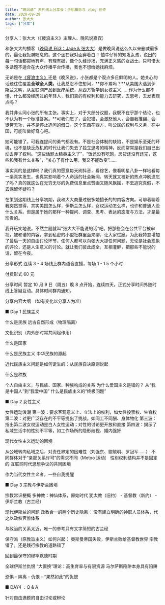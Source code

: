 ```yaml
---
title: “晚风说” 系列线上分享会：手机摄影与 vlog 创作
date: 2020-09-28
author: 张大大
tags: ["分享"]
---
```


分享人：张大大（《疲浪主义》主理人、晚风说嘉宾）

<!--more-->

和张大大的播客（[晚风说 E63：Jade & 张大大](http://mp.weixin.qq.com/s?__biz=MzA5Nzk4MDMxMg==&mid=2247486476&idx=1&sn=b588c9caf84e2aa88a1e1cd3383c85a9&chksm=9099d6fba7ee5fed83ef0a157776185198e8f174d63d6ffc090228d1f3273988843160b0c6f5&scene=21#wechat_redirect)）是做晚风说这么久以来删减最多的，最让我扼腕叹息的。这个坐在我对面穿着白 T 恤牛仔裤的短发女孩，说出的每一句话都掷地有声，有理有据，像个久经沙场，充满正义感的女战士。只可惜太多话题不适合在大众传播平台传播，我也不想给她找麻烦。



无论是在[《疲浪主义》](http://mp.weixin.qq.com/s?__biz=MzAxNzUzNzQ0NA==&mid=2460726931&idx=1&sn=1b09d1f7b1aed4b5db4749f2ecb37023&chksm=8cbb1658bbcc9f4eb40d19c934fe42239d6e638fedff27c50bdd7d1a55dc88a24cb3757e35c6&scene=21#wechat_redirect)还是《晚风说》，小张都是个观点多且鲜明的人。她关心的话题往往覆盖**全球全人类**，让我总忍不住想问，**你不累吗？**从美国大选到伊斯兰文明，从互联网产品到医疗系统，从西方哲学到女权主义……作为什么都不懂，什么都没经历过的年轻人，我们真的有权利和能力去研究，去思考，去发表观点吗？

我并非认同小张的所有主张。事实上，对于大部分议题，我既不在乎那个结论，也不认为有一个标准答案。**可我们忘了，会犯错，会激怒他人，会自我推翻，会徒劳无功，并不是停止追问的借口。这个东西在西方，叫公民的权利与义务，在中国，可能叫做好奇心吧。



她可能错了。可我连提问的勇气都没有。不是社会体制的缺陷，不是娱乐至死的环境，也不是缺乏危机的时代让我们失去了独立思考的精神，反而常常是我们自己出动丢弃了权利。“这些话题太精英主义了”，“饭还没有吃饱，房贷还没有还完，这些和我有什么关系”，“关心了有什么用，我又不能改变”……



事实真的是这样吗？我们真的愿意每天刷抖音，看综艺，像看明星八卦一样地看每一条真实发生，也真实影响着个人命运的社会新闻，转天就又被新的热点冲刷遗忘了吗？真的就这么在无穷无尽的免费信息里点赞画叉随风飘摇，不去追究真假，不去保留怀疑吗？



在策划这期线上分享初期，我和大大商量过很多她擅长的的内容方向。可聊着聊着我突然觉得，其实美国怎么样，伊斯兰怎么样，女权运动怎么样，也许和普通人没什么关系。但是属于她的那样一种提问、调查、思考、表达的态度与方法，才是最珍贵的。



我开玩笑地说，不然主题就叫“张大大不能说的话”吧。把那些会在公共平台被审视，被和谐的内容，拿到私密的小型社群里面来聊，让大家过瘾。为此我特意增加了最后一天的自由讨论环节，任何人都可以向张大大提任何问题，无论是社会现象的评论，还是人生意义的讨论。就让我们彼此成全，互相灌醉，把那些不能说的话，留在今夜。



 分享形式   连续 3 - 4 场线上群内语音直播，每场 1 - 1.5 个小时



 付费形式   60 元



 分享时间   暂定 10 月 9 日（周五）晚 8 点开始，连续四天，正式分享时间外随时线上答疑互动。具体时间群内通知。



 分享内容大纲   （如有变化以分享人为准）



■ Day 1  民族主义



什么是民族
远古自然形成（物理隔离）

文化识别（内外部时常共同起作用）



什么是国家



什么是民族主义
中华民族的源起

近代民族主义问题是如何诞生的：从民族自决原则说起



什么是种族



个人自由主义，与民族、国家、种族构成的关系 
为什么爱国主义是错的？
从“我是中国人”到“我爱中国”
什么是民族主义的“终极问题”





■ Day 2  女性主义



女性运动浪潮
第一波：要求客观意义上、立法上的权利，如女性投票权、生育权
第二波：对更广泛存在的不平等提出了挑战，如同工不同酬、身体物化
第三波：指出第二波女权运动是白人女性运动；对性的讨论更开放和直接
第四波：揭示了私域生活中的性别不平等，如工作场所的隐形歧视、婚内强奸



现代女性主义运动的困境

从公域转向私域之后，对责任界定的困难性（刘强东、鲍毓明、罗冠军……）
不同群体对于“亲密关系许可”的需求不同（Metoo 运动）
性别权利结构并不是固定的
互联网时代思想争议的共同困境



作为当代女性主义者，一些自我提醒





■ Day 3  宗教与伊斯兰困境



宗教常识梗概
多神教：神仙体系，原始时代
犹太教（旧约） - 基督教（新约） - 伊斯兰教（古兰经）



现代伊斯兰的问题
政教合一的两个历史隐患：
没有建立明确的神职人员体系，代之以政权官僚体系

与政治的关系太近，唯一的参考只有文字简短的古兰经



保守派（原教旨主义）如何兴起：
奥斯曼帝国失败，伊斯兰败给基督教世界
宗教错了，还是践行宗教的道路错了

回到最保守的穆罕默德时期



全球伊斯兰仇恨
“大置换”理论：高生育率与有限资源
马尔萨斯陷阱本身具有陷阱

恐惧 - 隔离 - 仇恨 - “果然如此”的仇恨





■ DAY4 ：Q & A

针对自由选题的自由讨论或辩论

